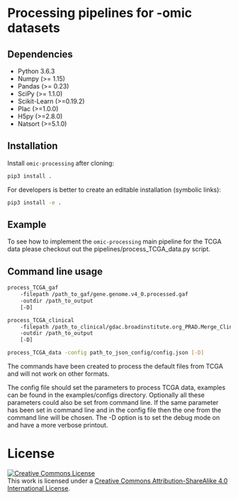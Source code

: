 # Processing pipelines for -omic datasets

## Dependencies

- Python 3.6.3
- Numpy (>= 1.15)
- Pandas (>= 0.23)
- SciPy (>= 1.1.0)
- Scikit-Learn (>=0.19.2)
- Plac (>=1.0.0)
- H5py (>=2.8.0)
- Natsort (>=5.1.0)

## Installation
Install `omic-processing` after cloning:

```sh
pip3 install .
```
For developers is better to create an editable installation (symbolic links):

```sh
pip3 install -e .
```

## Example
To see how to implement the `omic-processing` main pipeline for the TCGA data please checkout out the pipelines/process_TCGA_data.py script.

## Command line usage
```sh
process_TCGA_gaf 
    -filepath /path_to_gaf/gene.genome.v4_0.processed.gaf
    -outdir /path_to_output
    [-D]
```
```sh
process_TCGA_clinical 
    -filepath /path_to_clinical/gdac.broadinstitute.org_PRAD.Merge_Clinical.Level_1.2016012800.0.0/PRAD.clin.merged.txt
    -outdir /path_to_output
    [-D]
```
```sh
process_TCGA_data -config path_to_json_config/config.json [-D]
```
The commands have been created to process the default files from TCGA and will not work on other formats.

The config file should set the parameters to process TCGA data, examples can be found in the examples/configs directory.
Optionally all these parameters could also be set from command line. If the same parameter has been set in command line and in the config file then the one from the command line will be chosen.
The -D option is to set the debug mode on and have a more verbose printout.

# License
<a rel="license" href="http://creativecommons.org/licenses/by-sa/4.0/"><img alt="Creative Commons License" style="border-width:0" src="https://i.creativecommons.org/l/by-sa/4.0/88x31.png" /></a><br />This work is licensed under a <a rel="license" href="http://creativecommons.org/licenses/by-sa/4.0/">Creative Commons Attribution-ShareAlike 4.0 International License</a>.